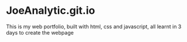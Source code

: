# JoeAnalytic.git.io
This is my web portfolio, built with html, css and javascript, all learnt in 3 days to create the webpage
